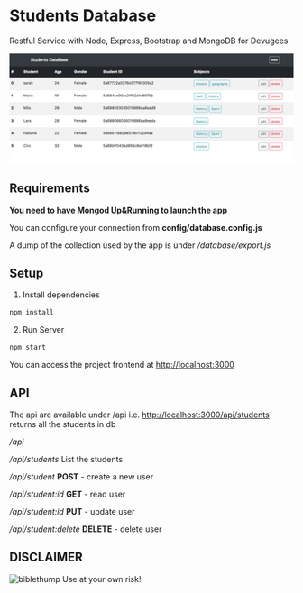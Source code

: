# Students Database

Restful Service with Node, Express, Bootstrap and MongoDB for Devugees

![Screenshot](./screen.png?raw=true "Screenshot")

## Requirements

**You need to have Mongod Up&Running to launch the app**

You can configure your connection from **config/database.config.js**

A dump of the collection used by the app is under */database/export.js*


## Setup

1. Install dependencies

```bash
npm install
```

2. Run Server

```bash
npm start
```

You can access the project frontend at <http://localhost:3000>

## API

The api are available under /api 
i.e. <http://localhost:3000/api/students> returns all the students in db


*/api*

*/api/students* List the students

*/api/student* **POST** - create a new user

*/api/student:id* **GET** - read user

*/api/student:id* **PUT** - update user

*/api/student:delete* **DELETE** - delete user



## DISCLAIMER

![biblethump](https://git.io/biblethump) Use at your own risk! 
